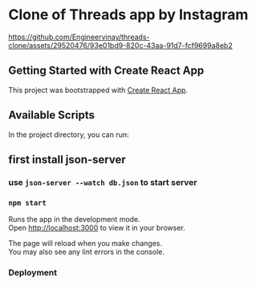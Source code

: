 # Clone of Threads app by Instagram



https://github.com/Engineervinay/threads-clone/assets/29520476/93e01bd9-820c-43aa-91d7-fcf9699a8eb2





## Getting Started with Create React App

This project was bootstrapped with [Create React App](https://github.com/facebook/create-react-app).

## Available Scripts

In the project directory, you can run:

## first install json-server 
### use `json-server --watch db.json` to start server
### `npm start`

Runs the app in the development mode.\
Open [http://localhost:3000](http://localhost:3000) to view it in your browser.

The page will reload when you make changes.\
You may also see any lint errors in the console.
### Deployment


